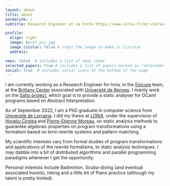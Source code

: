 ```yaml
---
layout: about
title: about
permalink: /
subtitle: Research Engineer at <a href='https://www.inria.fr/en'>Inria</a> Rennes

profile:
  align: right
  image: #prof_pic.jpg
  image_cicular: false # crops the image to make it circular
  address:

news: false  # includes a list of news items
selected_papers: true # includes a list of papers marked as "selected={true}"
social: true  # includes social icons at the bottom of the page
---
```


I am currently working as a Research Engineer for Inria, in the [Epicure](https://team.inria.fr/epicure/) team, at the [Brittany Center](https://www.inria.fr/en/inria-centre-rennes-university) associated with [Université de Rennes](https://www.univ-rennes.fr/en). I mainly work on the [Salto project](https://salto.gitlabpages.inria.fr/), which goal is to provide a static analyser for OCaml programs based on Abstract Interpretation.

As of September 2022, I am a PhD graduate in computer science from [Université de Lorraine](https://www.univ-lorraine.fr/en/univ-lorraine). I did my thesis at [LORIA](https://www.loria.fr/en), under the supervision of [Horatiu Cirstea](https://members.loria.fr/HCirstea) and [Pierre-Etienne Moreau](https://sites.google.com/a/depinfonancy.net/pem), on static analysis methods to guarantee algebraic properties on program transformations using a formalism based on term rewrite systems and pattern-matching.

My scientific interests vary from formal studies of program transformations and applications of the rewrite formalisms, to static analysis techniques. I may dabble into a bit of distributed algorithms and parallel programming paradigms whenever I get the opportunity.

Personal interests include Badminton, Scuba-diving (and eventual associated travels), hiking and a little bit of Piano practice (although my talent is pretty limited).
